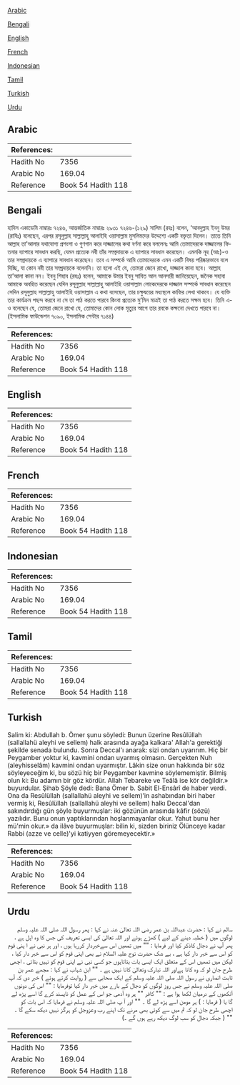 [Arabic](#arabic)

[Bengali](#bengali)

[English](#english)

[French](#french)

[Indonesian](#indonesian)

[Tamil](#tamil)

[Turkish](#turkish)

[Urdu](#urdu)

## Arabic


<div dir="rtl" lang="ar" style={{fontSize:'larger',backgroundColor:'#f8f9fa',padding:20}}>

</div>
<div style={{backgroundColor:'#f8f9fa',padding:20, marginBottom: 10}}><table> <thead> <tr> <th>References:</th> <th></th> </tr> </thead> <tbody><tr><td>Hadith No</td><td>7356</td></tr><tr><td>Arabic No</td><td>169.04</td></tr><tr><td>Reference</td><td>Book 54 Hadith 118</td></tr></tbody></table></div>

## Bengali


<div dir="ltr" lang="bn" style={{fontSize:'larger',backgroundColor:'#f8f9fa',padding:20}}>
হাদিস একাডেমি নাম্বারঃ ৭২৪৬, আন্তর্জাতিক নাম্বারঃ ২৯৩১ ৭২৪৬-(১২৯) সালিম (রহঃ) বলেন, ‘আবদুল্লাহ ইবনু উমর (রাযিঃ) বলেছেন, এরপর রসূলুল্লাহ সাল্লাল্লাহু আলাইহি ওয়াসাল্লাম মুসলিমদের উদ্দেশ্যে একটি বক্তৃতা দিলেন। তাতে তিনি আল্লাহ তা’আলার যথাযোগ্য প্রশংসা ও গুণগান করে দাজ্জালের কথা বর্ণনা করে বললেনঃ আমি তোমাদেরকে দাজ্জালের ফিতনার ব্যাপারে সাবধান করছি, যেমন প্রত্যেক নবী তাঁর সম্প্রদায়কে এ ব্যাপারে সাবধান করেছেন। এমনকি নূহ (আঃ)-ও তার সম্প্রদায়কে এ ব্যাপারে সাবধান করেছেন। তবে এ সম্পর্কে আমি তোমাদেরকে এমন একটি বিষয় পরিষ্কারভাবে বলে দিচ্ছি, যা কোন নবী তার সম্প্রদায়কে বলেননি। তা হলো এই যে, তোমরা জেনে রাখো, দাজ্জাল কানা হবে। আল্লাহ তা’আলা কানা নন। ইবনু শিহাব (রহঃ) বলেন, আমাকে উমার ইবনু সাবিত আল আনসারী জানিয়েছেন, জনৈক সহাবা আমাকে অবহিত করেছেন যেদিন রসূলুল্লাহ সাল্লাল্লাহু আলাইহি ওয়াসাল্লাম লোকেদেরকে দাজ্জাল সম্পর্কে সাবধান করেছেন সেদিন রসূলুল্লাহ সাল্লাল্লাহু আলাইহি ওয়াসাল্লাম এ কথা বলেছেন, তার চক্ষুদ্বয়ের মধ্যস্থলে কাফির লেখা থাকবে। যে ব্যক্তি তার কার্যক্রম পছন্দ করবে না সে তা পাঠ করতে পারবে কিংবা প্রত্যেক মু’মিন মাত্রই তা পাঠ করতে সক্ষম হবে। তিনি এ-ও বলেছেন যে, তোমরা জেনে রাখো যে, তোমাদের কোন লোক মৃত্যুর আগে তার রবকে কক্ষনো দেখতে পারবে না। (ইসলামিক ফাউন্ডেশন ৭০৯০, ইসলামিক সেন্টার ৭১৪৪)
</div>
<div style={{backgroundColor:'#f8f9fa',padding:20, marginBottom: 10}}><table> <thead> <tr> <th>References:</th> <th></th> </tr> </thead> <tbody><tr><td>Hadith No</td><td>7356</td></tr><tr><td>Arabic No</td><td>169.04</td></tr><tr><td>Reference</td><td>Book 54 Hadith 118</td></tr></tbody></table></div>

## English


<div dir="ltr" lang="en" style={{fontSize:'larger',backgroundColor:'#f8f9fa',padding:20}}>

</div>
<div style={{backgroundColor:'#f8f9fa',padding:20, marginBottom: 10}}><table> <thead> <tr> <th>References:</th> <th></th> </tr> </thead> <tbody><tr><td>Hadith No</td><td>7356</td></tr><tr><td>Arabic No</td><td>169.04</td></tr><tr><td>Reference</td><td>Book 54 Hadith 118</td></tr></tbody></table></div>

## French


<div dir="ltr" lang="fr" style={{fontSize:'larger',backgroundColor:'#f8f9fa',padding:20}}>

</div>
<div style={{backgroundColor:'#f8f9fa',padding:20, marginBottom: 10}}><table> <thead> <tr> <th>References:</th> <th></th> </tr> </thead> <tbody><tr><td>Hadith No</td><td>7356</td></tr><tr><td>Arabic No</td><td>169.04</td></tr><tr><td>Reference</td><td>Book 54 Hadith 118</td></tr></tbody></table></div>

## Indonesian


<div dir="ltr" lang="id" style={{fontSize:'larger',backgroundColor:'#f8f9fa',padding:20}}>

</div>
<div style={{backgroundColor:'#f8f9fa',padding:20, marginBottom: 10}}><table> <thead> <tr> <th>References:</th> <th></th> </tr> </thead> <tbody><tr><td>Hadith No</td><td>7356</td></tr><tr><td>Arabic No</td><td>169.04</td></tr><tr><td>Reference</td><td>Book 54 Hadith 118</td></tr></tbody></table></div>

## Tamil


<div dir="ltr" lang="ta" style={{fontSize:'larger',backgroundColor:'#f8f9fa',padding:20}}>

</div>
<div style={{backgroundColor:'#f8f9fa',padding:20, marginBottom: 10}}><table> <thead> <tr> <th>References:</th> <th></th> </tr> </thead> <tbody><tr><td>Hadith No</td><td>7356</td></tr><tr><td>Arabic No</td><td>169.04</td></tr><tr><td>Reference</td><td>Book 54 Hadith 118</td></tr></tbody></table></div>

## Turkish


<div dir="ltr" lang="tr" style={{fontSize:'larger',backgroundColor:'#f8f9fa',padding:20}}>
Salim ki: Abdullah b. Ömer şunu söyledi: Bunun üzerine Resûlüllah (sallallahü aleyhi ve sellem) halk arasında ayağa kalkara' Allah'a gerektiği şekilde senada bulundu. Sonra Deccal'ı anarak: sizi ondan uyarırım. Hiç bir Peygamber yoktur ki, kavmini ondan uyarmış olmasın. Gerçekten Nuh (aleyhisselâm) kavmini ondan uyarmıştır. Lâkin size onun hakkında bir söz söyleyeceğim ki, bu sözü hiç bir Peygamber kavmine söylememiştir. Bilmiş olun ki: Bu adamın bir göz kördür. Allah Tebareke ve Teâlâ ise kör değildir.» buyurdular. Şihab Şöyle dedi: Bana Ömer b. Sabit El-Ensârî de haber verdi. Ona da Resûlüllah (sallallahü aleyhi ve sellem)’in ashabından biri haber vermiş ki, Resûlüllah (sallallahü aleyhi ve sellem) halkı Deccal'dan sakındırdığı gün şöyle buyurmuşlar: iki gözünün arasında kâfir (sözü) yazılıdır. Bunu onun yaptıklarından hoşlanmayanlar okur. Yahut bunu her mü'min okur.» da ilâve buyurmuşlar: bilin ki, sizden biriniz Ölünceye kadar Rabbi (azze ve celle)'yi katiyyen göremeyecektir.»
</div>
<div style={{backgroundColor:'#f8f9fa',padding:20, marginBottom: 10}}><table> <thead> <tr> <th>References:</th> <th></th> </tr> </thead> <tbody><tr><td>Hadith No</td><td>7356</td></tr><tr><td>Arabic No</td><td>169.04</td></tr><tr><td>Reference</td><td>Book 54 Hadith 118</td></tr></tbody></table></div>

## Urdu


<div dir="rtl" lang="ur" style={{fontSize:'larger',backgroundColor:'#f8f9fa',padding:20}}>
سالم نے کہا : حضرت عبداللہ بن عمر رضی اللہ تعالیٰ عنہ نے کہا : پھر رسول اللہ صلی اللہ علیہ وسلم لوگوں میں ( خطبہ دینے کے لیے ) کھڑے ہوئے اور اللہ تعالیٰ کی ایسی تعریف کی جس کا وہ اہل ہے ، پھر آپ نے دجال کاذکر کیا اور فرمایا : "" میں تمھیں اس سےخبردار کررہا ہوں ، اور ہر نبی نے ا پنی قوم کو اس سے خبر دار کیا ہے ، بے شک حضرت نوح علیہ السلام نے بھی اپنی قوم کو اس سے خبر دار کیا ، لیکن میں تمھیں اس کے متعلق ایک ایسی بات بتاتاہوں جو کسی نبی نے اپنی قوم کو نہیں بتائی ، اچھی طرح جان لو کہ وہ کانا ہےاور اللہ تبارک وتعالیٰ کانا نہیں ہے ۔ "" ابن شہاب نے کہا : مجھے عمر بن ثابت انصاری نے رسول اللہ صلی اللہ علیہ وسلم کے ایک صحابی سے ( روایت کرتے ہوئے ) خبر دی کہ آپ صلی اللہ علیہ وسلم نے جس روز لوگوں کو دجال کے بارے میں خبر دار کیا توفرمایا : "" اس کی دونوں آنکھوں کے درمیان لکھا ہوا ہے : "" کافر "" ہر وہ آدمی جو اس کے عمل کو ناپسند کرے گا اسے پڑھ لے گا یا ( فرمایا : ) ہر مومن اسے پڑھ لے گا ۔ "" اور آ پ صلی اللہ علیہ وسلم نے فرمایا کہ اس بات کو اچھی طرح جان لو کہ تم میں سے کوئی بھی مرنے تک اپنے رب وعزوجل کو ہرگز نہیں دیکھ سکے گا ۔ "" ( جبکہ دجال کو سب لوگ دیکھ رہے ہوں گے ۔)
</div>
<div style={{backgroundColor:'#f8f9fa',padding:20, marginBottom: 10}}><table> <thead> <tr> <th>References:</th> <th></th> </tr> </thead> <tbody><tr><td>Hadith No</td><td>7356</td></tr><tr><td>Arabic No</td><td>169.04</td></tr><tr><td>Reference</td><td>Book 54 Hadith 118</td></tr></tbody></table></div>